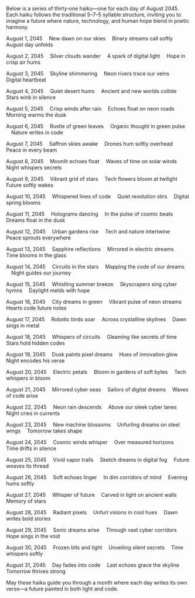 Below is a series of thirty‐one haiku—one for each day of August 2045. Each haiku follows the traditional 5–7–5 syllable structure, inviting you to imagine a future where nature, technology, and human hope blend in poetic harmony.

August 1, 2045
 New dawn on our skies
 Binary streams call softly
 August day unfolds

August 2, 2045
 Silver clouds wander
 A spark of digital light
 Hope in crisp air hums

August 3, 2045
 Skyline shimmering
 Neon rivers trace our veins
 Digital heartbeat

August 4, 2045
 Quiet desert hums
 Ancient and new worlds collide
 Stars wink in silence

August 5, 2045
 Crisp winds after rain
 Echoes float on neon roads
 Morning warms the dusk

August 6, 2045
 Rustle of green leaves
 Organic thought in green pulse
 Nature writes in code

August 7, 2045
 Saffron skies awake
 Drones hum softly overhead
 Peace in every beam

August 8, 2045
 Moonlit echoes float
 Waves of time on solar winds
 Night whispers secrets

August 9, 2045
 Vibrant grid of stars
 Tech flowers bloom at twilight
 Future softly wakes

August 10, 2045
 Whispered lines of code
 Quiet revolution stirs
 Digital spring blooms

August 11, 2045
 Holograms dancing
 In the pulse of cosmic beats
 Dreams float in the dusk

August 12, 2045
 Urban gardens rise
 Tech and nature intertwine
 Peace sprouts everywhere

August 13, 2045
 Sapphire reflections
 Mirrored in electric streams
 Time blooms in the glass

August 14, 2045
 Circuits in the stars
 Mapping the code of our dreams
 Night guides our journey

August 15, 2045
 Whistling summer breeze
 Skyscrapers sing cyber hymns
 Daylight melds with hope

August 16, 2045
 City dreams in green
 Vibrant pulse of neon streams
 Hearts code future notes

August 17, 2045
 Robotic birds soar
 Across crystalline skylines
 Dawn sings in metal

August 18, 2045
 Whispers of circuits
 Gleaming like secrets of time
 Stars hold hidden codes

August 19, 2045
 Dusk paints pixel dreams
 Hues of innovation glow
 Night encodes his verse

August 20, 2045
 Electric petals
 Bloom in gardens of soft bytes
 Tech whispers in bloom

August 21, 2045
 Mirrored cyber seas
 Sailors of digital dreams
 Waves of code arise

August 22, 2045
 Neon rain descends
 Above our sleek cyber lanes
 Night cries in currents

August 23, 2045
 New machine blossoms
 Unfurling dreams on steel wings
 Tomorrow takes shape

August 24, 2045
 Cosmic winds whisper
 Over measured horizons
 Time drifts in silence

August 25, 2045
 Vivid vapor trails
 Sketch dreams in digital fog
 Future weaves its thread

August 26, 2045
 Soft echoes linger
 In dim corridors of mind
 Evening hums softly

August 27, 2045
 Whisper of future
 Carved in light on ancient walls
 Memory of stars

August 28, 2045
 Radiant pixels
 Unfurl visions in cool hues
 Dawn writes bold stories

August 29, 2045
 Sonic dreams arise
 Through vast cyber corridors
 Hope sings in the void

August 30, 2045
 Frozen bits and light
 Unveiling silent secrets
 Time whispers softly

August 31, 2045
 Day fades into code
 Last echoes grace the skyline
 Tomorrow thrives strong

May these haiku guide you through a month where each day writes its own verse—a future painted in both light and code.
